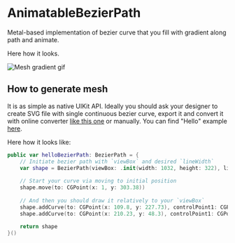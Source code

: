 # AnimatableBezierPath

Metal-based implementation of bezier curve that you fill with gradient along path and animate.

Here how it looks.

![Mesh gradient gif](Files/bezier.gif)

## How to generate mesh

It is as simple as native UIKit API. Ideally you should ask your designer to create SVG file with single continuous bezier curve, export it and convert it with online converter [like this one](http://svg-converter.kyome.io/) or manually.
You can find "Hello" example [here](Sources/AnimatableBezierPath/Samples/Hello.swift).
 
Here how it looks like:

```swift
public var helloBezierPath: BezierPath = {
    // Initiate bezier path with `viewBox` and desired `lineWidth`
    var shape = BezierPath(viewBox: .init(width: 1032, height: 322), lineWidth: 120)
    
    // Start your curve via moving to initial position
    shape.move(to: CGPoint(x: 1, y: 303.38))
    
    // And then you should draw it relatively to your `viewBox`
    shape.addCurve(to: CGPoint(x: 109.8, y: 227.73), controlPoint1: CGPoint(x: 28.31, y: 287.4), controlPoint2: CGPoint(x: 88.3, y: 249.9))
    shape.addCurve(to: CGPoint(x: 210.23, y: 48.3), controlPoint1: CGPoint(x: 164.86, y: 164.55), controlPoint2: CGPoint(x: 202.46, y: 117.58))
    
    return shape
}()
```
